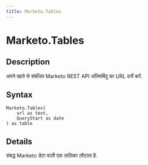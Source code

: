 ```yaml
---
title: Marketo.Tables
---
```


# Marketo.Tables


## Description

अपने खाते से संबंधित Marketo REST API अंतिमबिंदु का URL दर्जे करें.


## Syntax

```powerquery
Marketo.Tables(
    url as text,
    QueryStart as date
) as table
```


## Details

संबद्ध Marketo डेटा वाली एक तालिका लौटाता है.


